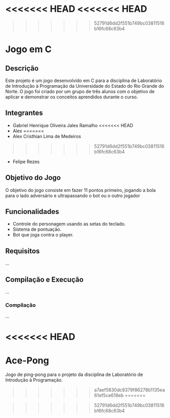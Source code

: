 <<<<<<< HEAD
<<<<<<< HEAD
=======
>>>>>>> 52791d6dd2f551b749bc03811516b16fc68c63b4
# Jogo em C

## Descrição
Este projeto é um jogo desenvolvido em C para a disciplina de Laboratório de Introdução à Programação da Universidade do Estado do Rio Grande do Norte. O jogo foi criado por um grupo de três alunos com o objetivo de aplicar e demonstrar os conceitos aprendidos durante o curso.

## Integrantes
- Gabriel Henrique Oliveira Jales Ramalho
<<<<<<< HEAD
- Alex
=======
- Alex Cristhian Lima de Medeiros
>>>>>>> 52791d6dd2f551b749bc03811516b16fc68c63b4
- Felipe Rezes

## Objetivo do Jogo
O objetivo do jogo consiste em fazer 11 pontos primeiro, jogando a bola para o lado adversário e ultrapassando o bot
ou o outro jogador

## Funcionalidades
- Controle do personagem usando as setas do teclado.
- Sistema de pontuação.
- Bot que joga contra o player.

## Requisitos
...

## Compilação e Execução
...

### Compilação
...

<<<<<<< HEAD
=======
# Ace-Pong
Jogo de ping-pong para o projeto da disciplina de Laboratório de Introdução à Programação.
>>>>>>> a7aef5830dc8379f86278b1135ea61ef5ce618eb
=======


>>>>>>> 52791d6dd2f551b749bc03811516b16fc68c63b4
